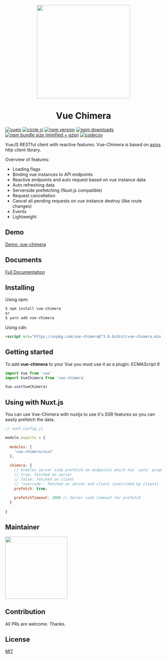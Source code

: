 <p align="center">
    <a href="https://github.com/chimera-js/vue-chimera">
        <img src="https://github.com/chimera-js/vue-chimera/raw/master/VueChimeraLogo.png" width="300px">
    </a>
</p>
<h1 align="center">Vue Chimera</h1>

[![vuejs](https://img.shields.io/badge/vue.js-2.x-green.svg)](https://vuejs.org)
[![circle ci](https://img.shields.io/circleci/project/github/chimera-js/vue-chimera/master.svg)](https://circleci.com/gh/chimera-js/vue-chimera)
[![npm version](https://img.shields.io/npm/v/vue-chimera.svg)](https://www.npmjs.org/package/vue-chimera)
[![npm downloads](https://img.shields.io/npm/dt/vue-chimera.svg)](http://npm-stat.com/charts.html?package=vue-chimera)
[![npm bundle size (minified + gzip)](https://img.shields.io/bundlephobia/minzip/vue-chimera.svg)](https://bundlephobia.com/result?p=vue-chimera@1.0.0)
[![codecov](https://codecov.io/gh/SasanFarrokh/vue-chimera/branch/master/graph/badge.svg)](https://codecov.io/gh/SasanFarrokh/vue-chimera)

VueJS RESTful client with reactive features.
Vue-Chimera is based on [axios](https://github.com/axios/axios) http client library.

Overview of features: 
- Loading flags
- Binding vue instances to API endpoints
- Reactive endpoints and auto request based on vue instance data
- Auto refreshing data
- Serverside prefetching (Nuxt.js compatible)
- Request cancellation
- Cancel all pending requests on vue instance destroy (like route changes)
- Events
- Lightweight

## Demo
[Demo: vue-chimera](https://cdn.rawgit.com/chimera-js/vue-chimera/f4312e49/example/simple/index.html)

## Documents

[Full Documentation](https://vue-chimera.netlify.com)

## Installing

Using npm:

```bash
$ npm install vue-chimera
or
$ yarn add vue-chimera
```

Using cdn:
```html
<script src="https://unpkg.com/vue-chimera@^3.0.0/dist/vue-chimera.min.js"></script>
```

## Getting started

To add **vue-chimera** to your Vue you must use it as a plugin:
*ECMAScript 6*
```javascript
import Vue from 'vue'
import VueChimera from 'vue-chimera'

Vue.use(VueChimera)

```

## Using with Nuxt.js
You can use Vue-Chimera with nuxtjs to use it's SSR features so you can easily prefetch the data.
```javascript
// nuxt.config.js

module.exports = {
  
  modules: [
    'vue-chimera/nuxt'
  ],
  
  chimera: {
    // Enables server side prefetch on endpoints which has `auto` property
    // true: fetched on server
    // false: fetched on client
    // 'override': fetched on server and client (overrided by client)
    prefetch: true,
    
    prefetchTimeout: 2000 // Server side timeout for prefetch
  }
  
}
```

## Maintainer
<p>
<a href="https://github.com/SasanFarrokh" target="_blank" rel="noopener noreferrer"><img src="https://avatars1.githubusercontent.com/u/20913428?s=460&v=4" width="200"></a>
</p>

## Contribution
All PRs are welcome.
Thanks.

## License
[MIT](https://github.com/chimera-js/vue-chimera/blob/master/LICENSE.MD)
